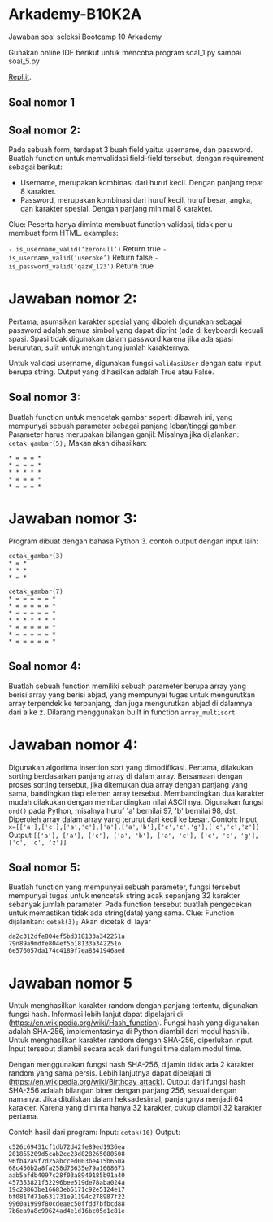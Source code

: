 # Arkademy-B10K2A
Jawaban soal seleksi Bootcamp 10 Arkademy

Gunakan online IDE berikut untuk mencoba program soal_1.py sampai soal_5.py

[Repl.it](https://repl.it/languages/python3).

## Soal nomor 1

## Soal nomor 2:
Pada sebuah form, terdapat 3 buah field yaitu: username, dan password.
Buatlah function untuk memvalidasi field-field tersebut, dengan requirement 
sebagai berikut:
- Username, merupakan kombinasi dari huruf kecil. Dengan panjang tepat 8
karakter.
- Password, merupakan kombinasi dari huruf kecil, huruf besar, angka, dan
karakter spesial. Dengan panjang minimal 8 karakter.

Clue:
Peserta hanya diminta membuat function validasi, tidak perlu membuat form HTML.
examples:

`- is_username_valid(‘zeronull’)`
Return true
`- is_username_valid(‘useroke’)`
Return false
`- is_password_valid(‘qazW_123’)`
Return true

# Jawaban nomor 2:
Pertama, asumsikan karakter spesial yang diboleh digunakan sebagai password 
adalah semua simbol yang dapat diprint (ada di keyboard) kecuali spasi.
Spasi tidak digunakan dalam password karena jika ada spasi berurutan, sulit 
untuk menghitung jumlah karakternya.

Untuk validasi username, digunakan fungsi `validasiUser` dengan satu input berupa string.
Output yang dihasilkan adalah True atau False.

## Soal nomor 3:
Buatlah function untuk mencetak gambar seperti dibawah ini, yang mempunyai
sebuah parameter sebagai panjang lebar/tinggi gambar. Parameter harus merupakan
bilangan ganjil:
Misalnya jika dijalankan:
`cetak_gambar(5);`
Makan akan dihasilkan:
```
* = = = *
* = = = *
* * * * *
* = = = *
* = = = *
```
# Jawaban nomor 3:
Program dibuat dengan bahasa Python 3.
contoh output dengan input lain:

```
cetak_gambar(3)
* = *
* * *
* = *

cetak_gambar(7)
* = = = = = *
* = = = = = *
* = = = = = *
* * * * * * *
* = = = = = *
* = = = = = *
* = = = = = *
```


## Soal nomor 4:
Buatlah sebuah function memiliki sebuah parameter berupa array yang berisi array yang
berisi abjad, yang mempunyai tugas untuk mengurutkan array terpendek ke terpanjang,
dan juga mengurutkan abjad di dalamnya dari a ke z. Dilarang menggunakan built in
function `array_multisort`

# Jawaban nomor 4:
Digunakan algoritma insertion sort yang dimodifikasi. Pertama, dilakukan sorting 
berdasarkan panjang array di dalam array. Bersamaan dengan proses sorting tersebut, 
jika ditemukan dua array dengan panjang yang sama, bandingkan tiap elemen array tersebut.
Membandingkan dua karakter mudah dilakukan dengan membandingkan nilai ASCII nya. Digunakan
fungsi `ord()` pada Python, misalnya huruf 'a' bernilai 97, 'b' bernilai 98, dst.
Diperoleh array dalam array yang terurut dari kecil ke besar.
Contoh:
Input 
`x=[['a'],['c'],['a','c'],['a'],['a','b'],['c','c','g'],['c','c','z']]`
Output
`[['a'], ['a'], ['c'], ['a', 'b'], ['a', 'c'], ['c', 'c', 'g'], ['c', 'c', 'z']]`

## Soal nomor 5:
Buatlah function yang mempunyai sebuah parameter, fungsi tersebut mempunyai tugas
untuk mencetak string acak sepanjang 32 karakter sebanyak jumlah parameter.
Pada function tersebut buatlah pengecekan untuk memastikan tidak ada
string(data) yang sama.
Clue:
Function dijalankan:
`cetak(3);`
Akan dicetak di layar
```
da2c312dfe804ef5bd318133a342251a
79n89a9mdfe804ef5b18133a342251o
6e576057da174c4189f7ea8341946aed
```

# Jawaban nomor 5
Untuk menghasilkan karakter random dengan panjang tertentu, digunakan fungsi hash.
Informasi lebih lanjut dapat dipelajari di (https://en.wikipedia.org/wiki/Hash_function).
Fungsi hash yang digunakan adalah SHA-256, implementasinya di Python diambil dari modul
hashlib. Untuk menghasilkan karakter random dengan SHA-256, diperlukan input. Input tersebut 
diambil secara acak dari fungsi time dalam modul time.

Dengan menggunakan fungsi hash SHA-256, dijamin tidak ada 2 karakter random yang sama persis. 
Lebih lanjutnya dapat dipelajari di (https://en.wikipedia.org/wiki/Birthday_attack).
Output dari fungsi hash SHA-256 adalah bilangan biner dengan panjang 256, sesuai dengan namanya.
Jika dituliskan dalam heksadesimal, panjangnya menjadi 64 karakter. Karena yang diminta hanya 32 
karakter, cukup diambil 32 karakter pertama.

Contoh hasil dari program:
Input: `cetak(10)`
Output:
```
c526c69431cf1db72d42fe89ed1936ea
201855209d5cab2cc23d028265080508
96fb42a9f7d25abcced003be415b650a
68c450b2a8fa258d73635e79a1608673
aab5afdb4097c28f03a8940185b91a40
457353821f32296bee519de78aba024a
19c28863be16683eb5171c92e5124e17
bf0817d71e631731e91194c278987f22
9960a1999f80cdeaec50ffdd7bfbcd88
7b6ea9a8c99624ad4e1d16bc05d1c81e
```



